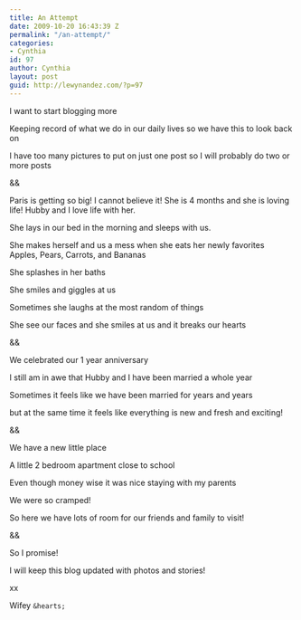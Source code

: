 ```yaml
---
title: An Attempt
date: 2009-10-20 16:43:39 Z
permalink: "/an-attempt/"
categories:
- Cynthia
id: 97
author: Cynthia
layout: post
guid: http://lewynandez.com/?p=97
---
```


I want to start blogging more
  
Keeping record of what we do in our daily lives so we have this to look back on
  
I have too many pictures to put on just one post so I will probably do two or more posts

&&
  
Paris is getting so big! I cannot believe it! She is 4 months and she is loving life! Hubby and I love life with her.
  
She lays in our bed in the morning and sleeps with us.
  
She makes herself and us a mess when she eats her newly favorites Apples, Pears, Carrots, and Bananas
  
She splashes in her baths
  
She smiles and giggles at us
  
Sometimes she laughs at the most random of things
  
She see our faces and she smiles at us and it breaks our hearts
  
&&
  
We celebrated our 1 year anniversary
  
I still am in awe that Hubby and I have been married a whole year
  
Sometimes it feels like we have been married for years and years
  
but at the same time it feels like everything is new and fresh and exciting!
  
&&
  
We have a new little place
  
A little 2 bedroom apartment close to school
  
Even though money wise it was nice staying with my parents
  
We were so cramped!
  
So here we have lots of room for our friends and family to visit!
  
&&
  
So I promise!
  
I will keep this blog updated with photos and stories!
  
xx
  
Wifey `&hearts;`